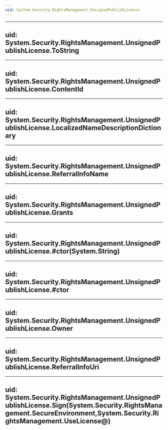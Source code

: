 ```yaml
---
uid: System.Security.RightsManagement.UnsignedPublishLicense
---
```


---
uid: System.Security.RightsManagement.UnsignedPublishLicense.ToString
---

---
uid: System.Security.RightsManagement.UnsignedPublishLicense.ContentId
---

---
uid: System.Security.RightsManagement.UnsignedPublishLicense.LocalizedNameDescriptionDictionary
---

---
uid: System.Security.RightsManagement.UnsignedPublishLicense.ReferralInfoName
---

---
uid: System.Security.RightsManagement.UnsignedPublishLicense.Grants
---

---
uid: System.Security.RightsManagement.UnsignedPublishLicense.#ctor(System.String)
---

---
uid: System.Security.RightsManagement.UnsignedPublishLicense.#ctor
---

---
uid: System.Security.RightsManagement.UnsignedPublishLicense.Owner
---

---
uid: System.Security.RightsManagement.UnsignedPublishLicense.ReferralInfoUri
---

---
uid: System.Security.RightsManagement.UnsignedPublishLicense.Sign(System.Security.RightsManagement.SecureEnvironment,System.Security.RightsManagement.UseLicense@)
---
